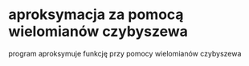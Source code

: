 # aproksymacja za pomocą wielomianów czybyszewa
program aproksymuje funkcję przy pomocy wielomianów czybyszewa
